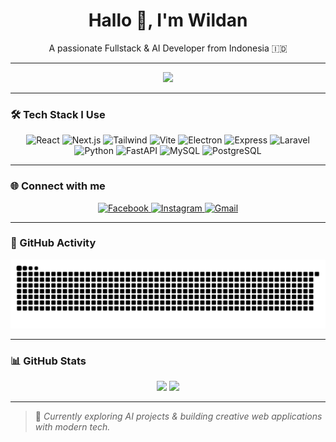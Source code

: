<h1 align="center">Hallo 👋, I'm Wildan</h1>
<p align="center">A passionate Fullstack & AI Developer from Indonesia 🇮🇩</p>

---

<div align="center">
  <img src="https://media3.giphy.com/media/v1.Y2lkPTc5MGI3NjExOW5nbnpxYWlra3NkNGVxazV1ZXN4dnVvbXQ2MGZvcjQ1bDJ4MHVwaSZlcD12MV9pbnRlcm5hbF9naWZfYnlfaWQmY3Q9Zw/11KzOet1ElBDz2/giphy.gif" width="500"/>
</div>

---

### 🛠️ Tech Stack I Use

<div align="center">
  <img src="https://img.shields.io/badge/React-20232A?style=for-the-badge&logo=react&logoColor=61DAFB" alt="React" />
  <img src="https://img.shields.io/badge/Next.js-000000?style=for-the-badge&logo=next.js&logoColor=white" alt="Next.js" />
  <img src="https://img.shields.io/badge/Tailwind_CSS-38B2AC?style=for-the-badge&logo=tailwind-css&logoColor=white" alt="Tailwind" />
  <img src="https://img.shields.io/badge/Vite-B73BFE?style=for-the-badge&logo=vite&logoColor=FFD62E" alt="Vite" />
  <img src="https://img.shields.io/badge/Electron-2B2E3A?style=for-the-badge&logo=electron&logoColor=9FEAF9" alt="Electron" />
  <img src="https://img.shields.io/badge/Express.js-000000?style=for-the-badge&logo=express&logoColor=white" alt="Express" />
  <img src="https://img.shields.io/badge/Laravel-FF2D20?style=for-the-badge&logo=laravel&logoColor=white" alt="Laravel" />
  <img src="https://img.shields.io/badge/Python-3776AB?style=for-the-badge&logo=python&logoColor=white" alt="Python" />
  <img src="https://img.shields.io/badge/FastAPI-009688?style=for-the-badge&logo=fastapi&logoColor=white" alt="FastAPI" />
  <img src="https://img.shields.io/badge/MySQL-005C84?style=for-the-badge&logo=mysql&logoColor=white" alt="MySQL" />
  <img src="https://img.shields.io/badge/PostgreSQL-316192?style=for-the-badge&logo=postgresql&logoColor=white" alt="PostgreSQL" />
</div>

---

### 🌐 Connect with me

<p align="center">
  <a href="https://www.facebook.com/triatnakusuma" target="_blank">
    <img src="https://img.shields.io/badge/Facebook-1877F2?style=for-the-badge&logo=facebook&logoColor=white" alt="Facebook" />
  </a>
  <a href="https://www.instagram.com/wildandwoii/" target="_blank">
    <img src="https://img.shields.io/badge/Instagram-E4405F?style=for-the-badge&logo=instagram&logoColor=white" alt="Instagram" />
  </a>
  <a href="mailto:wildandwitriatnakusuma3915@gmail.com" target="_blank">
    <img src="https://img.shields.io/badge/Gmail-D14836?style=for-the-badge&logo=gmail&logoColor=white" alt="Gmail" />
  </a>
</p>

---

### 🐍 GitHub Activity

<div align="center">
  <img src="https://raw.githubusercontent.com/lgncy/lgncy/output/snake.svg" alt="Snake animation" />
</div>

---

### 📊 GitHub Stats

<p align="center">
  <img src="https://github-readme-stats.vercel.app/api?username=wildankusuma&show_icons=true&theme=radical" height="150"/>
  <img src="https://github-readme-stats.vercel.app/api/top-langs/?username=wildankusuma&layout=compact&theme=radical" height="150"/>
</p>

---

> 🚀 *Currently exploring AI projects & building creative web applications with modern tech.*

